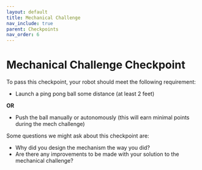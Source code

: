 ```yaml
---
layout: default
title: Mechanical Challenge
nav_include: true
parent: Checkpoints
nav_order: 6
---
```


# Mechanical Challenge Checkpoint
To pass this checkpoint, your robot should meet the following requirement:

* Launch a ping pong ball some distance (at least 2 feet)

**OR**

* Push the ball manually or autonomously (this will earn minimal points during the mech challenge)

Some questions we might ask about this checkpoint are:

* Why did you design the mechanism the way you did?
* Are there any improvements to be made with your solution to the mechanical challenge?